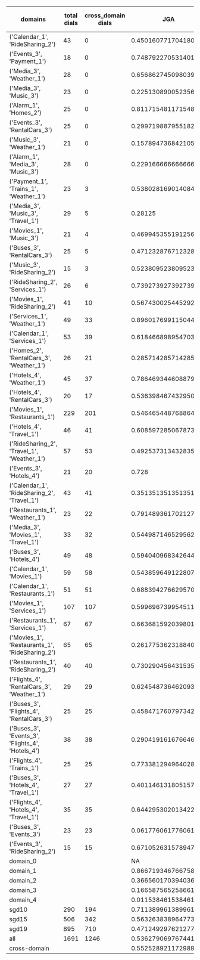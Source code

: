 | domains                                          |   total dials |   cross_domain dials | JGA                  | RSA                | TA                 | CDTA                 |   total turns |   cross-domain turns |
|--------------------------------------------------|---------------|----------------------|----------------------|--------------------|--------------------|----------------------|---------------|----------------------|
| ('Calendar_1', 'RideSharing_2')                  |            43 |                    0 | 0.45016077170418006  | 0.7714786967418538 | 0.8231511254019293 | NA                   |           311 |                    0 |
| ('Events_3', 'Payment_1')                        |            18 |                    0 | 0.748792270531401    | 0.9301906357182738 | 0.8695652173913043 | NA                   |           207 |                    0 |
| ('Media_3', 'Weather_1')                         |            28 |                    0 | 0.6568627450980392   | 0.8658813263525303 | 0.8970588235294118 | NA                   |           204 |                    0 |
| ('Media_3', 'Music_3')                           |            23 |                    0 | 0.225130890052356    | 0.5676044160681033 | 0.643979057591623  | NA                   |           191 |                    0 |
| ('Alarm_1', 'Homes_2')                           |            25 |                    0 | 0.8117154811715481   | 0.9515437900306318 | 0.8828451882845189 | NA                   |           239 |                    0 |
| ('Events_3', 'RentalCars_3')                     |            25 |                    0 | 0.29971988795518206  | 0.7878379382055846 | 0.6330532212885154 | NA                   |           357 |                    0 |
| ('Music_3', 'Weather_1')                         |            21 |                    0 | 0.15789473684210525  | 0.6045150987224159 | 0.5847953216374269 | NA                   |           171 |                    0 |
| ('Alarm_1', 'Media_3', 'Music_3')                |            28 |                    0 | 0.22916666666666666  | 0.6146260626597705 | 0.6666666666666666 | NA                   |           288 |                    0 |
| ('Payment_1', 'Trains_1', 'Weather_1')           |            23 |                    3 | 0.5380281690140845   | 0.8479887414638143 | 0.847887323943662  | 1.0                  |           355 |                    3 |
| ('Media_3', 'Music_3', 'Travel_1')               |            29 |                    5 | 0.28125              | 0.6900605525264928 | 0.6666666666666666 | 0.0                  |           384 |                    5 |
| ('Movies_1', 'Music_3')                          |            21 |                    4 | 0.46994535519125685  | 0.7692323481116584 | 0.73224043715847   | 0.0                  |           183 |                    4 |
| ('Buses_3', 'RentalCars_3')                      |            25 |                    5 | 0.4712328767123288   | 0.8958035315329934 | 0.7561643835616438 | 0.8                  |           365 |                    5 |
| ('Music_3', 'RideSharing_2')                     |            15 |                    3 | 0.5238095238095238   | 0.8026089159067878 | 0.7414965986394558 | 0.0                  |           147 |                    3 |
| ('RideSharing_2', 'Services_1')                  |            26 |                    6 | 0.7392739273927392   | 0.941114142416226  | 0.8712871287128713 | 0.0                  |           303 |                    6 |
| ('Movies_1', 'RideSharing_2')                    |            41 |                   10 | 0.5674300254452926   | 0.8854945383171189 | 0.821882951653944  | 0.0                  |           393 |                   10 |
| ('Services_1', 'Weather_1')                      |            49 |                   33 | 0.8960176991150443   | 0.9706460988151127 | 0.9601769911504425 | 0.9375               |           452 |                   48 |
| ('Calendar_1', 'Services_1')                     |            53 |                   39 | 0.6184668989547039   | 0.8831487295773018 | 0.789198606271777  | 0.061224489795918366 |           574 |                   49 |
| ('Homes_2', 'RentalCars_3', 'Weather_1')         |            26 |                   21 | 0.2857142857142857   | 0.8089770414770405 | 0.6212624584717608 | 0.22727272727272727  |           301 |                   22 |
| ('Hotels_4', 'Weather_1')                        |            45 |                   37 | 0.7864693446088795   | 0.9482523738662134 | 0.8731501057082452 | 0.8918918918918919   |           473 |                   37 |
| ('Hotels_4', 'RentalCars_3')                     |            20 |                   17 | 0.5363984674329502   | 0.9183223625994714 | 0.8505747126436781 | 0.4117647058823529   |           261 |                   17 |
| ('Movies_1', 'Restaurants_1')                    |           229 |                  201 | 0.5464654487688642   | 0.8872608841724059 | 0.7819698173153297 | 0.2379182156133829   |          2518 |                  269 |
| ('Hotels_4', 'Travel_1')                         |            46 |                   41 | 0.6085972850678733   | 0.898834897160256  | 0.9049773755656109 | 0.7073170731707317   |           442 |                   41 |
| ('RideSharing_2', 'Travel_1', 'Weather_1')       |            57 |                   53 | 0.4925373134328358   | 0.8731559290382819 | 0.8283582089552238 | 0.48717948717948717  |           536 |                   78 |
| ('Events_3', 'Hotels_4')                         |            21 |                   20 | 0.728                | 0.9259645886228163 | 0.86               | 0.8                  |           250 |                   20 |
| ('Calendar_1', 'RideSharing_2', 'Travel_1')      |            43 |                   41 | 0.35135135135135137  | 0.7159363189720336 | 0.6869369369369369 | 0.0                  |           444 |                   41 |
| ('Restaurants_1', 'Weather_1')                   |            23 |                   22 | 0.7914893617021277   | 0.9557229807229808 | 0.902127659574468  | 0.9130434782608695   |           235 |                   23 |
| ('Media_3', 'Movies_1', 'Travel_1')              |            33 |                   32 | 0.5449871465295629   | 0.8743284792476174 | 0.8663239074550129 | 0.75                 |           389 |                   32 |
| ('Buses_3', 'Hotels_4')                          |            49 |                   48 | 0.5940409683426443   | 0.8928558807488081 | 0.7523277467411545 | 0.2916666666666667   |           537 |                   48 |
| ('Calendar_1', 'Movies_1')                       |            59 |                   58 | 0.543859649122807    | 0.883799096183141  | 0.775438596491228  | 0.028985507246376812 |           570 |                   69 |
| ('Calendar_1', 'Restaurants_1')                  |            51 |                   51 | 0.6883942766295708   | 0.9378815208360662 | 0.8267090620031796 | 0.1                  |           629 |                   60 |
| ('Movies_1', 'Services_1')                       |           107 |                  107 | 0.599696739954511    | 0.9082014011944817 | 0.7937831690674754 | 0.2222222222222222   |          1319 |                  198 |
| ('Restaurants_1', 'Services_1')                  |            67 |                   67 | 0.663681592039801    | 0.9283835249113025 | 0.7940298507462686 | 0.22727272727272727  |          1005 |                  132 |
| ('Movies_1', 'Restaurants_1', 'RideSharing_2')   |            65 |                   65 | 0.2617753623188406   | 0.7556283635217657 | 0.677536231884058  | 0.06936416184971098  |          1104 |                  173 |
| ('Restaurants_1', 'RideSharing_2')               |            40 |                   40 | 0.7302904564315352   | 0.9415520524591796 | 0.8464730290456431 | 0.0                  |           482 |                   40 |
| ('Flights_4', 'RentalCars_3', 'Weather_1')       |            29 |                   29 | 0.6245487364620939   | 0.9247996845882875 | 0.776173285198556  | 0.5178571428571429   |           277 |                   56 |
| ('Buses_3', 'Flights_4', 'RentalCars_3')         |            25 |                   25 | 0.4584717607973422   | 0.8556150609145076 | 0.6079734219269103 | 0.10638297872340426  |           301 |                   47 |
| ('Buses_3', 'Events_3', 'Flights_4', 'Hotels_4') |            38 |                   38 | 0.2904191616766467   | 0.7715287864366118 | 0.624251497005988  | 0.22727272727272727  |           668 |                  132 |
| ('Flights_4', 'Trains_1')                        |            25 |                   25 | 0.7733812949640287   | 0.9421475320351723 | 0.9100719424460432 | 0.84                 |           278 |                   25 |
| ('Buses_3', 'Hotels_4', 'Travel_1')              |            27 |                   27 | 0.40114613180515757  | 0.8325538304947997 | 0.7449856733524355 | 0.2222222222222222   |           349 |                   54 |
| ('Flights_4', 'Hotels_4', 'Travel_1')            |            35 |                   35 | 0.6442953020134228   | 0.9416592002692015 | 0.8501118568232662 | 0.6176470588235294   |           447 |                   68 |
| ('Buses_3', 'Events_3')                          |            23 |                   23 | 0.06177606177606178  | 0.7632735320235314 | 0.6911196911196911 | 0.08695652173913043  |           259 |                   23 |
| ('Events_3', 'RideSharing_2')                    |            15 |                   15 | 0.6710526315789473   | 0.8978119488536156 | 0.7960526315789473 | 0.0                  |           152 |                   15 |
| domain_0                                         |               |                      | NA                   | NA                 | NA                 | NA                   |             0 |                    0 |
| domain_1                                         |               |                      | 0.8667193467667589   | 0.9423742870377533 | 0.9176873436059528 | NA                   |          7593 |                    0 |
| domain_2                                         |               |                      | 0.3665601703940362   | 0.8337497925844614 | 0.6992545260915868 | 0.31827242524916943  |          9390 |                 1505 |
| domain_3                                         |               |                      | 0.1665875652586616   | 0.7656242376699672 | 0.6763170384432843 | 0.14625850340136054  |          2107 |                  294 |
| domain_4                                         |               |                      | 0.011538461538461539 | 0.6900830460947193 | 0.5423076923076923 | 0.35185185185185186  |           260 |                   54 |
| sgd10                                            |           290 |                  194 | 0.7113899613899614   | 0.9230792810943371 | 0.8877091377091377 | 0.78099173553719     |          3108 |                  242 |
| sgd15                                            |           506 |                  342 | 0.5632638389647735   | 0.8545215610626964 | 0.7852264557872034 | 0.2168141592920354   |          5564 |                  452 |
| sgd19                                            |           895 |                  710 | 0.4712492976212774   | 0.8512448531804426 | 0.7465817568833115 | 0.2191544434857636   |         10678 |                 1159 |
| all                                              |          1691 |                 1246 | 0.5362790697674419   | 0.863654022791504  | 0.7803617571059431 | 0.291958985429034    |         19350 |                 1853 |
| cross-domain                                     |               |                      | 0.552528921172989    | 0.8797192688321452 | 0.7837637880010762 | 0.291958985429034    |         14868 |                 1853 |
